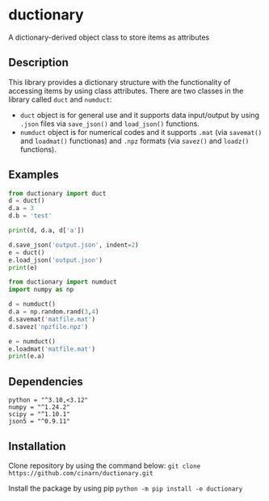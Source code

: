# ductionary
A dictionary-derived object class to store items as attributes

## Description
This library provides a dictionary structure with the functionality of accessing items by using class attributes. There are two classes in the library called `duct` and `numduct`:

* `duct` object is for general use and it supports data input/output by using `.json` files via `save_json()` and `load_json()` functions.
* `numduct` object is for numerical codes and it supports `.mat` (via `savemat()` and `loadmat()` functionas) and `.npz` formats (via `savez()` and `loadz()` functions).

## Examples

```python
from ductionary import duct
d = duct()
d.a = 3
d.b = 'test'

print(d, d.a, d['a'])

d.save_json('output.json', indent=2)
e = duct()
e.load_json('output.json')
print(e)

```

```python
from ductionary import numduct
import numpy as np

d = numduct()
d.a = np.random.rand(3,4)
d.savemat('matfile.mat')
d.savez('npzfile.npz')

e = numduct()
e.loadmat('matfile.mat')
print(e.a)

```

## Dependencies
```
python = "^3.10,<3.12"
numpy = "^1.24.2"
scipy = "^1.10.1"
json5 = "^0.9.11"
```

## Installation
Clone repository by using the command below:
`git clone https://github.com/cinarn/ductionary.git`

Install the package by using pip
`python -m pip install -e ductionary`
